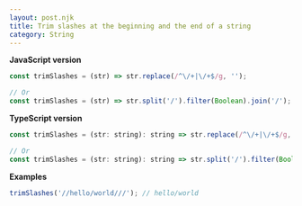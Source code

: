 ```yaml
---
layout: post.njk
title: Trim slashes at the beginning and the end of a string
category: String
---
```


**JavaScript version**

```js
const trimSlashes = (str) => str.replace(/^\/+|\/+$/g, '');

// Or
const trimSlashes = (str) => str.split('/').filter(Boolean).join('/');
```

**TypeScript version**

```js
const trimSlashes = (str: string): string => str.replace(/^\/+|\/+$/g, '');

// Or
const trimSlashes = (str: string): string => str.split('/').filter(Boolean).join('/');
```

**Examples**

```js
trimSlashes('//hello/world///'); // hello/world
```
